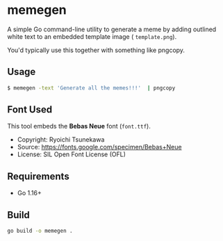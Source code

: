 # memegen

A simple Go command-line utility to generate a meme by adding outlined white text to an embedded template image (
`template.png`).

You'd typically use this together with something like pngcopy. 

## Usage

```bash
$ memegen -text 'Generate all the memes!!!'  | pngcopy
```

## Font Used

This tool embeds the **Bebas Neue** font (`font.ttf`).

- Copyright: Ryoichi Tsunekawa
- Source: <https://fonts.google.com/specimen/Bebas+Neue>
- License: SIL Open Font License (OFL)

## Requirements

- Go 1.16+

## Build

```bash
go build -o memegen .
```